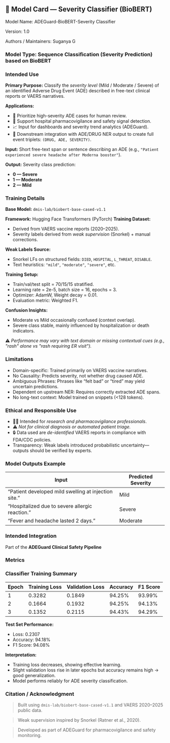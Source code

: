 ## 🧾 Model Card — Severity Classifier (BioBERT)

Model Name: ADEGuard-BioBERT-Severity Classifier 

Version: 1.0

Authors / Maintainers: Suganya G

### **Model Type:** Sequence Classification (Severity Prediction) based on BioBERT

### **Intended Use**
**Primary Purpose:**
Classify the *severity level* (Mild / Moderate / Severe) of an identified Adverse Drug Event (ADE) described in free-text clinical reports or VAERS narratives.

**Applications:**
* 🔎 Prioritize high-severity ADE cases for human review.
* 🏥 Support hospital pharmacovigilance and safety signal detection.
* 📈 Input for dashboards and severity trend analytics (ADEGuard).
* 🔗 Downstream integration with ADE/DRUG NER output to create full event triplets: `(DRUG, ADE, SEVERITY)`.

**Input:**
Short free-text span or sentence describing an ADE (e.g., `"Patient experienced severe headache after Moderna booster"`).

**Output:**
Severity class prediction:
* **0 — Severe**
* **1 — Moderate**
* **2 — Mild**

### **Training Details**
**Base Model:** `dmis-lab/biobert-base-cased-v1.1`

**Framework:** Hugging Face Transformers (PyTorch)
**Training Dataset:**

* Derived from VAERS vaccine reports (2020–2025).
* Severity labels derived from *weak supervision* (Snorkel) + manual corrections.

**Weak Labels Source:**
* Snorkel LFs on structured fields: `DIED`, `HOSPITAL`, `L_THREAT`, `DISABLE`.
* Text heuristics: `"mild"`, `"moderate"`, `"severe"`,  etc.

**Training Setup:**
* Train/val/test split = 70/15/15 stratified.
* Learning rate = 2e-5, batch size = 16, epochs = 3.
* Optimizer: AdamW, Weight decay = 0.01.
* Evaluation metric: Weighted F1.


**Confusion Insights:**
* Moderate vs Mild occasionally confused (context overlap).
* Severe class stable, mainly influenced by hospitalization or death indicators.

⚠️ *Performance may vary with text domain or missing contextual cues (e.g., "rash" alone vs "rash requiring ER visit").*


### **Limitations**
* Domain-specific: Trained primarily on VAERS vaccine narratives.
* No Causality: Predicts severity, not whether drug caused ADE.
* Ambiguous Phrases: Phrases like “felt bad” or “tired” may yield uncertain predictions.
* Dependent on upstream NER: Requires correctly extracted ADE spans.
* No long-text context: Model trained on snippets (<128 tokens).


### **Ethical and Responsible Use**
* 🧑‍⚕️ Intended for *research and pharmacovigilance professionals*.
* ⚠️ *Not for clinical diagnosis or automated patient triage.*
* 🔒 Data used are *de-identified* VAERS reports in compliance with FDA/CDC policies.
* Transparency: Weak labels introduced probabilistic uncertainty—outputs should be verified by experts.


### **Model Outputs Example**
| Input                                                | Predicted Severity |
| ---------------------------------------------------- | ------------------ |
| “Patient developed mild swelling at injection site.” | Mild               |
| “Hospitalized due to severe allergic reaction.”      | Severe             |
| “Fever and headache lasted 2 days.”                  | Moderate           |



### **Intended Integration**
Part of the **ADEGuard Clinical Safety Pipeline**

### **Metrics**
### **Classifier Training Summary**

| Epoch | Training Loss | Validation Loss | Accuracy | F1 Score |
| ----- | ------------- | --------------- | -------- | -------- |
| 1     | 0.3282        | 0.1849          | 94.25%   | 93.99%   |
| 2     | 0.1664        | 0.1932          | 94.25%   | 94.13%   |
| 3     | 0.1352        | 0.2115          | 94.43%   | 94.29%   |

**Test Set Performance:**

* Loss: 0.2307
* Accuracy: 94.18%
* F1 Score: 94.08%

**Interpretation:**

* Training loss decreases, showing effective learning.
* Slight validation loss rise in later epochs but accuracy remains high → good generalization.
* Model performs reliably for ADE severity classification.



### **Citation / Acknowledgment**
> Built using `dmis-lab/biobert-base-cased-v1.1` and VAERS 2020–2025 public data.

> Weak supervision inspired by Snorkel (Ratner et al., 2020).

> Developed as part of ADEGuard for pharmacovigilance and safety monitoring.

